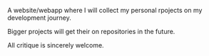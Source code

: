 A website/webapp where I will collect my personal rpojects on my development journey.

Bigger projects will get their on repositories in the future.

All critique is sincerely welcome. 
